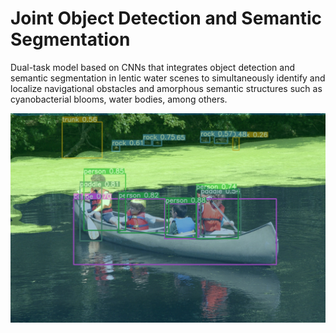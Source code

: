 # Joint Object Detection and Semantic Segmentation
Dual-task model based on CNNs that integrates object detection and semantic segmentation in lentic water scenes to simultaneously identify and localize navigational obstacles and amorphous semantic structures such as cyanobacterial blooms, water bodies, among others.

<img src="data/githubimage/000001.jpg">